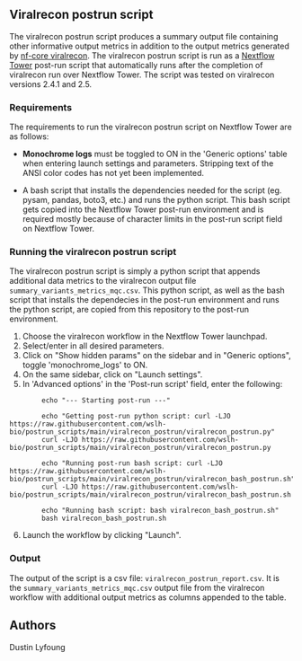 ## Viralrecon postrun script

The viralrecon postrun script produces a summary output file containing other informative output metrics in addition to the output metrics generated by [nf-core viralrecon](https://github.com/nf-core/viralrecon). The viralrecon postrun script is run as a [Nextflow Tower](https://tower.nf/) post-run script that automatically runs after the completion of viralrecon run over Nextflow Tower. The script was tested on viralrecon versions 2.4.1 and 2.5.

### Requirements

The requirements to run the viralrecon postrun script on Nextflow Tower are as follows:

+ **Monochrome logs** must be toggled to ON in the 'Generic options' table when entering launch settings and parameters. Stripping text of the ANSI color codes has not yet been implemented.

+ A bash script that installs the dependencies needed for the script (eg. pysam, pandas, boto3, etc.) and runs the python script. This bash script gets copied into the Nextflow Tower post-run environment and is required mostly because of character limits in the post-run script field on Nextflow Tower.

### Running the viralrecon postrun script

The viralrecon postrun script is simply a python script that appends additional data metrics to the viralrecon output file ```summary_variants_metrics_mqc.csv```. This python script, as well as the bash script that installs the dependecies in the post-run environment and runs the python script, are copied from this repository to the post-run environment.


1. Choose the viralrecon workflow in the Nextflow Tower launchpad.
2. Select/enter in all desired parameters.
3. Click on "Show hidden params" on the sidebar and in "Generic options", toggle 'monochrome_logs' to ON.
4. On the same sidebar, click on "Launch settings".
5. In 'Advanced options' in the 'Post-run script' field, enter the following:
```
        echo "--- Starting post-run ---"

        echo "Getting post-run python script: curl -LJO https://raw.githubusercontent.com/wslh-bio/postrun_scripts/main/viralrecon_postrun/viralrecon_postrun.py"
        curl -LJO https://raw.githubusercontent.com/wslh-bio/postrun_scripts/main/viralrecon_postrun/viralrecon_postrun.py

        echo "Running post-run bash script: curl -LJO https://raw.githubusercontent.com/wslh-bio/postrun_scripts/main/viralrecon_postrun/viralrecon_bash_postrun.sh"
        curl -LJO https://raw.githubusercontent.com/wslh-bio/postrun_scripts/main/viralrecon_postrun/viralrecon_bash_postrun.sh

        echo "Running bash script: bash viralrecon_bash_postrun.sh"
        bash viralrecon_bash_postrun.sh
```
6. Launch the workflow by clicking "Launch".

### Output

The output of the script is a csv file: ```viralrecon_postrun_report.csv```. It is the ```summary_variants_metrics_mqc.csv``` output file from the viralrecon workflow with additional output metrics as columns appended to the table.


## Authors
Dustin Lyfoung
